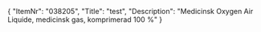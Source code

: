 {
  "ItemNr": "038205",
  "Title": "test",
  "Description": "Medicinsk Oxygen Air Liquide, medicinsk gas, komprimerad 100 %"
}